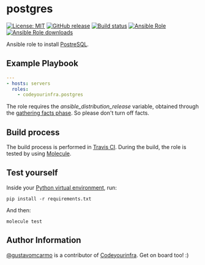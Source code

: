 # postgres

[![License: MIT](https://img.shields.io/badge/License-MIT-yellow.svg)](https://opensource.org/licenses/MIT) [![GitHub release](https://img.shields.io/github/release/codeyourinfra/postgres.svg)](https://github.com/codeyourinfra/postgres/releases/latest) [![Build status](https://travis-ci.org/codeyourinfra/postgres.svg?branch=master)](https://travis-ci.org/codeyourinfra/postgres) [![Ansible Role](https://img.shields.io/ansible/role/29234.svg)](https://galaxy.ansible.com/codeyourinfra/postgres) [![Ansible Role downloads](https://img.shields.io/ansible/role/d/29234.svg)](https://galaxy.ansible.com/codeyourinfra/postgres)

Ansible role to install [PostreSQL](https://www.postgresql.org).

## Example Playbook

```yml
---
- hosts: servers
  roles:
    - codeyourinfra.postgres
```

The role requires the *ansible_distribution_release* variable, obtained through the [gathering facts phase](https://docs.ansible.com/ansible/latest/user_guide/playbooks_variables.html#information-discovered-from-systems-facts). So please don't turn off facts.

## Build process

The build process is performed in [Travis CI](https://travis-ci.org/codeyourinfra/postgres). During the build, the role is tested by using [Molecule](https://molecule.readthedocs.io).

## Test yourself

Inside your [Python virtual environment](https://docs.python.org/3/tutorial/venv.html), run:

`pip install -r requirements.txt`

And then:

`molecule test`

## Author Information

[@gustavomcarmo](https://github.com/gustavomcarmo) is a contributor of [Codeyourinfra](https://github.com/codeyourinfra). Get on board too! :)
